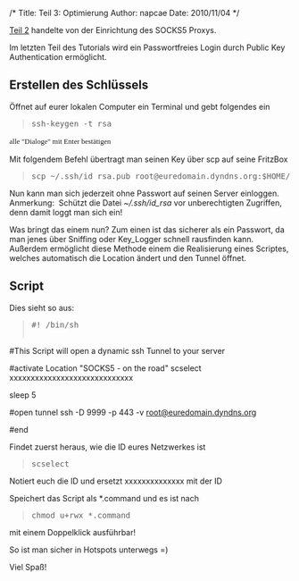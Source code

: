 /*
Title: Teil 3: Optimierung
Author: napcae
Date: 2010/11/04
*/

<a href="http://napcae.wordpress.com/2010/11/03/teil-2-erstellen-des-socks5-proxys/#more-78" target="_blank">Teil 2</a> handelte von der Einrichtung des SOCKS5 Proxys.

Im letzten Teil des Tutorials wird ein Passwortfreies Login durch Public Key Authentication ermöglicht.

## Erstellen des Schlüssels<!--more-->

Öffnet auf eurer lokalen Computer ein Terminal und gebt folgendes ein

> <pre>ssh-keygen -t rsa</pre>

<pre><span style="font-family:Georgia, 'Times New Roman', 'Bitstream Charter', Times, serif;line-height:19px;white-space:normal;font-size:13px;">alle "Dialoge" mit Enter bestätigen</span></pre>

Mit folgendem Befehl übertragt man seinen Key über scp auf seine FritzBox

> <pre>scp ~/.ssh/id_rsa.pub root@euredomain.dyndns.org:$HOME/.ssh/authorized_keys</pre>

Nun kann man sich jederzeit ohne Passwort auf seinen Server einloggen.  
Anmerkung:  Schützt die Datei *~/.ssh/id_rsa* vor unberechtigten Zugriffen, denn damit loggt man sich ein!

Was bringt das einem nun? Zum einen ist das sicherer als ein Passwort, da man jenes über Sniffing oder Key_Logger schnell rausfinden kann. Außerdem ermöglicht diese Methode einem die Realisierung eines Scriptes, welches automatisch die Location ändert und den Tunnel öffnet.

## Script

<!--more-->

Dies sieht so aus:

> <pre>#! /bin/sh
#This Script will open a dynamic ssh Tunnel to your server   	

#activate Location "SOCKS5 - on the road"
scselect xxxxxxxxxxxxxxxxxxxxxxxxxxxxx

sleep 5

#open tunnel
ssh -D 9999 -p 443 -v root@euredomain.dyndns.org 

#end</pre>

Findet zuerst heraus, wie die ID eures Netzwerkes ist

> <pre>scselect</pre>

Notiert euch die ID und ersetzt xxxxxxxxxxxxxx mit der ID

Speichert das Script als *.command und es ist nach

> <pre>chmod u+rwx *.command</pre>

mit einem Doppelklick ausführbar!

So ist man sicher in Hotspots unterwegs =)

Viel Spaß!